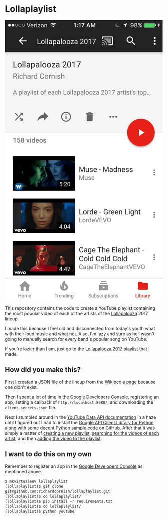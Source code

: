 # Lollaplaylist

[![Screenshot](https://raw.githubusercontent.com/richardcornish/lollaplaylist/master/docs/screenshot.png)](https://www.youtube.com/playlist?list=PLfFIa4m9ZTA1y0hHkU_U7Y6twjyuiiIyI)

This repository contains the code to create a YouTube playlist containing the most popular video of each of the artists of the [Lollapalooza](https://www.lollapalooza.com/) 2017 lineup.

I made this because I feel old and disconnected from today's youth what with their loud music and what not. Also, I'm lazy and sure as hell wasn't going to manually search for every band's popular song on YouTube.

If you're lazier than I am, just go to the [Lollapalooza 2017 playlist](https://www.youtube.com/playlist?list=PLfFIa4m9ZTA1y0hHkU_U7Y6twjyuiiIyI) that I made.

## How did you make this?

First I created a [JSON file](https://raw.githubusercontent.com/richardcornish/lollaplaylist/master/lollaplaylist/lineup.json) of the lineup from the [Wikipedia page](https://en.wikipedia.org/wiki/List_of_Lollapalooza_lineups_by_year#Lollapalooza_7) because one didn't exist.

Then I spent a lot of time in the [Google Developers Console](https://console.developers.google.com/), registering an app, setting a callback of `http://localhost:8080/`, and downloading the `client_secrets.json` file.

Next I stumbled around in the [YouTube Data API documentation](https://developers.google.com/youtube/v3/getting-started) in a haze until I figured out I had to install the [Google API Client Library for Python](https://pypi.python.org/pypi/google-api-python-client) along with some decent [Python sample code](https://github.com/youtube/api-samples/blob/master/python/playlist_updates.py) on GitHub. After that it was simply a matter of [creating a new playlist](https://developers.google.com/youtube/v3/docs/playlists/insert), [searching for the videos of each artist](https://developers.google.com/youtube/v3/docs/search/list), and then [adding the video to the playlist](https://developers.google.com/youtube/v3/docs/playlistItems/insert).

## I want to do this on my own

Remember to register an app in the [Google Developers Console](https://console.developers.google.com/) as mentioned above.

```
$ mkvirtualenv lollaplaylist
(lollaplaylist)$ git clone git@github.com:richardcornish/lollaplaylist.git
(lollaplaylist)$ cd lollaplaylist/
(lollaplaylist)$ pip install -r requirements.txt
(lollaplaylist)$ cd lollaplaylist/
(lollaplaylist)$ python youtube
```